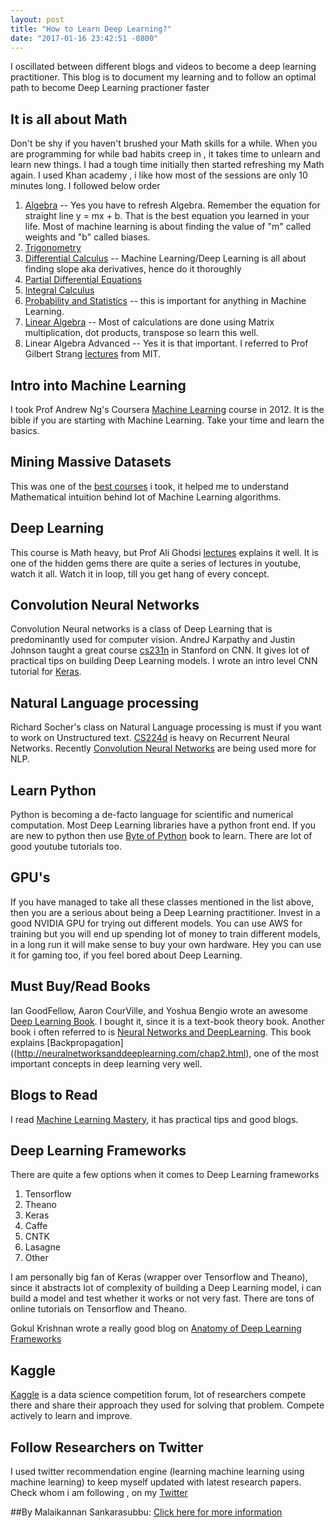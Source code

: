 ```yaml
---
layout: post
title: "How to Learn Deep Learning?"
date: "2017-01-16 23:42:51 -0800"
---
```


I oscillated between different blogs and videos to become a deep learning practitioner. This blog is to document my learning and to follow an optimal path to become Deep Learning practioner faster

## It is all about Math

Don't be shy if you haven't brushed your Math skills for a while. When you are programming for while bad habits creep in , it takes time to unlearn and learn new things. I had a tough time initially then started refreshing my Math again. I used Khan academy , i like how most of the sessions are only 10 minutes long. I followed below order

1. [Algebra](https://www.khanacademy.org/math/algebra-home) -- Yes you have to refresh Algebra. Remember the equation for straight line y = mx + b. That is the best equation you learned in your life. Most of machine learning is about finding the value of "m" called weights and "b" called biases.
2. [Trigonometry](https://www.khanacademy.org/math/trigonometry)
3. [Differential Calculus](https://www.khanacademy.org/mission/differential-calculus) -- Machine Learning/Deep Learning is all about finding slope aka derivatives, hence do it thoroughly
4. [Partial Differential Equations](https://www.khanacademy.org/math/differential-equations)
4. [Integral Calculus](https://www.khanacademy.org/mission/integral-calculus)
5. [Probability and Statistics](https://www.khanacademy.org/math/statistics-probability) -- this is important for anything in Machine Learning.
6. [Linear Algebra](https://www.khanacademy.org/math/linear-algebra) -- Most of calculations are done using Matrix multiplication, dot products, transpose so learn this well.
7. Linear Algebra Advanced -- Yes it is that important. I referred to Prof Gilbert Strang [lectures](https://ocw.mit.edu/courses/mathematics/18-06-linear-algebra-spring-2010/video-lectures/) from MIT.

## Intro into Machine Learning

I took Prof Andrew Ng's Coursera [Machine Learning](https://www.coursera.org/learn/machine-learning) course in 2012. It is the bible if you are starting with Machine Learning. Take your time and learn the basics.  


## Mining Massive Datasets

This was one of the [best courses](http://online.stanford.edu/Mining_Massive_Datasets_Fall_2014) i took, it helped me to understand Mathematical intuition behind lot of Machine Learning algorithms.

## Deep Learning

This course is Math heavy, but Prof Ali Ghodsi [lectures](https://www.youtube.com/watch?v=fyAZszlPphs&list=PLehuLRPyt1Hyi78UOkMPWCGRxGcA9NVOE) explains it well. It is one of the hidden gems there are quite a series of lectures in youtube, watch it all. Watch it in loop, till you get hang of every concept.


## Convolution Neural Networks

Convolution Neural networks is a class of Deep Learning that is predominantly used for computer vision. AndreJ Karpathy and Justin Johnson taught a great course [cs231n](https://www.youtube.com/watch?v=g-PvXUjD6qg&list=PLlJy-eBtNFt6EuMxFYRiNRS07MCWN5UIA) in Stanford on CNN. It gives lot of practical tips on building Deep Learning models.
I wrote an intro level CNN tutorial for [Keras](https://github.com/malaikannan/Talks/blob/master/Demystifying_AI_Keras_Intro.ipynb).


## Natural Language processing

Richard Socher's class on Natural Language processing is must if you want to work on Unstructured text. [CS224d](https://www.youtube.com/watch?v=Qy0oEkCZkBI&list=PLlJy-eBtNFt4CSVWYqscHDdP58M3zFHIG) is heavy on Recurrent Neural Networks. Recently [Convolution Neural Networks](https://www.youtube.com/watch?v=nzSPZyjGlWI&t=517s) are being used more for NLP.


## Learn Python

Python is becoming a de-facto language for scientific and numerical computation. Most Deep Learning libraries have a python front end. If you are new to python then use [Byte of Python](https://python.swaroopch.com/) book to learn. There are lot of good youtube tutorials too.


## GPU's

If you have managed to take all these classes mentioned in the list above, then you are a serious about being a Deep Learning practitioner. Invest in a good NVIDIA GPU for trying out different models. You can use AWS for training but you will end up spending lot of money to train different models, in a long run it will make sense to buy your own hardware. Hey you can use it for gaming too, if you feel bored about Deep Learning.

## Must Buy/Read Books

Ian GoodFellow, Aaron CourVille, and Yoshua Bengio wrote an awesome [Deep Learning Book](http://www.deeplearningbook.org/). I bought it, since it is a text-book theory book.
Another book i often referred to is [Neural Networks and DeepLearning](http://neuralnetworksanddeeplearning.com/). This book explains [Backpropagation]((http://neuralnetworksanddeeplearning.com/chap2.html), one of the most important concepts in deep learning very well.

## Blogs to Read

I read [Machine Learning Mastery](http://machinelearningmastery.com/), it has practical tips and good blogs.

## Deep Learning Frameworks

There are quite a few options when it comes to Deep Learning frameworks

1. Tensorflow
2. Theano
3. Keras
4. Caffe
5. CNTK
6. Lasagne
7. Other

I am personally big fan of Keras (wrapper over Tensorflow and Theano), since it abstracts lot of complexity of building a Deep Learning model, i can build a model and test whether it works or not very fast. There are tons of online tutorials on Tensorflow and Theano.

Gokul Krishnan wrote a really good blog on [Anatomy of Deep Learning Frameworks](https://medium.com/@gokul_uf/the-anatomy-of-deep-learning-frameworks-46e2a7af5e47#.qp4zrn6s6)

## Kaggle

[Kaggle](https://www.kaggle.com/) is a data science competition forum, lot of researchers compete there and share their approach they used for solving that problem. Compete actively to learn and improve.

## Follow Researchers on Twitter

I used twitter recommendation engine (learning machine learning using machine learning) to keep myself updated with latest research papers. Check whom i am following , on my [Twitter](https://twitter.com/malai_san)

##By Malaikannan Sankarasubbu: [Click here for more information](http://malaikannan.io/)
